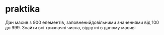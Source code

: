 # praktika
Дан масив з 900 елементів, заповненийдовільними значеннями від 100 до 999. Знайти всі тризначні числа, відсутні в даному масиві
